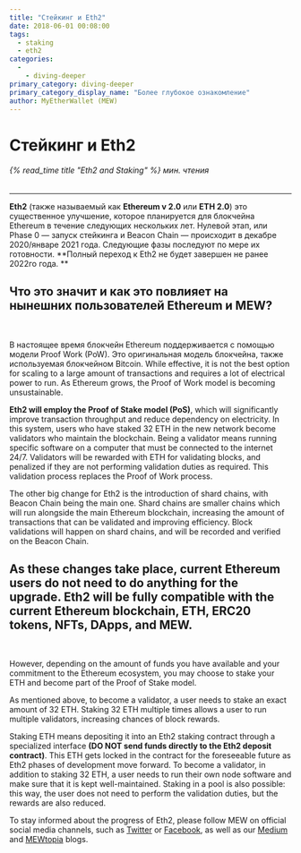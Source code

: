 ```yaml
---
title: "Стейкинг и Eth2"
date: 2018-06-01 00:08:00
tags:
  - staking
  - eth2
categories:
  - 
    - diving-deeper
primary_category: diving-deeper
primary_category_display_name: "Более глубокое ознакомление"
author: MyEtherWallet (MEW)
---
```


# **Стейкинг и Eth2**

###### {% read_time title "Eth2 and Staking" %} мин. чтения

* * *

**Eth2** (также называемый как **Ethereum v 2.0** или **ETH 2.0**) это существенное улучшение, которое планируется для блокчейна Ethereum в течение следующих нескольких лет. Нулевой этап, или Phase 0 — запуск стейкинга и Beacon Chain — происходит в декабре 2020/январе 2021 года. Следующие фазы последуют по мере их готовности. **Полный переход к Eth2 не будет завершен не ранее 2022го года. **

## **Что это значит и как это повлияет на нынешних пользователей Ethereum и MEW?**

<br>

В настоящее время блокчейн Ethereum поддерживается с помощью модели Proof Work (PoW). Это оригинальная модель блокчейна, также используемая блокчейном Bitcoin. While effective, it is not the best option for scaling to a large amount of transactions and requires a lot of electrical power to run. As Ethereum grows, the Proof of Work model is becoming unsustainable.

**Eth2 will employ the Proof of Stake model (PoS)**, which will significantly improve transaction throughput and reduce dependency on electricity. In this system, users who have staked 32 ETH in the new network become validators who maintain the blockchain. Being a validator means running specific software on a computer that must be connected to the internet 24/7. Validators will be rewarded with ETH for validating blocks, and penalized if they are not performing validation duties as required. This validation process replaces the Proof of Work process.

The other big change for Eth2 is the introduction of shard chains, with Beacon Chain being the main one. Shard chains are smaller chains which will run alongside the main Ethereum blockchain, increasing the amount of transactions that can be validated and improving efficiency. Block validations will happen on shard chains, and will be recorded and verified on the Beacon Chain.

## **As these changes take place, current Ethereum users do not need to do anything for the upgrade. Eth2 will be fully compatible with the current Ethereum blockchain, ETH, ERC20 tokens, NFTs, DApps, and MEW.**

<br>

However, depending on the amount of funds you have available and your commitment to the Ethereum ecosystem, you may choose to stake your ETH and become part of the Proof of Stake model.

As mentioned above, to become a validator, a user needs to stake an exact amount of 32 ETH. Staking 32 ETH multiple times allows a user to run multiple validators, increasing chances of block rewards.

Staking ETH means depositing it into an Eth2 staking contract through a specialized interface **(DO NOT send funds directly to the Eth2 deposit contract)**. This ETH gets locked in the contract for the foreseeable future as Eth2 phases of development move forward. To become a validator, in addition to staking 32 ETH, a user needs to run their own node software and make sure that it is kept well-maintained. Staking in a pool is also possible: this way, the user does not need to perform the validation duties, but the rewards are also reduced.

To stay informed about the progress of Eth2, please follow MEW on official social media channels, such as [Twitter][mewt] or [Facebook][mewf], as well as our [Medium][mewme] and [MEWtopia][mewb] blogs.

[mewt]: https://twitter.com/myetherwallet

[mewf]: https://www.facebook.com/MyEtherWallet/

[mewme]: https://medium.com/@myetherwallet

[mewb]: https://www.mewtopia.com/
